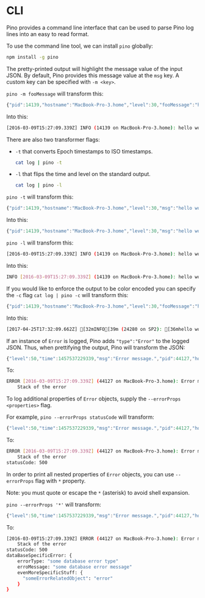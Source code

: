# CLI

Pino provides a command line interface that can be used to parse Pino log
lines into an easy to read format.

To use the command line tool, we can install `pino` globally:

```sh
npm install -g pino
```

The pretty-printed output will highlight the message value of the input JSON. By
default, Pino provides this message value at the `msg` key. A custom key can be
specified with `-m <key>`.

`pino -m fooMessage` will transform this:

```js
{"pid":14139,"hostname":"MacBook-Pro-3.home","level":30,"fooMessage":"hello world","time":1457537229339,"v":1}
```

Into this:

```sh
[2016-03-09T15:27:09.339Z] INFO (14139 on MacBook-Pro-3.home): hello world
```

There are also two transformer flags:

+ `-t` that converts Epoch timestamps to ISO timestamps.

    ```sh
    cat log | pino -t
    ```
+ `-l` that flips the time and level on the standard output.

    ```sh
    cat log | pino -l
    ```

`pino -t` will transform this:

```js
{"pid":14139,"hostname":"MacBook-Pro-3.home","level":30,"msg":"hello world","time":1457537229339,"v":1}
```

Into this:

```js
{"pid":14139,"hostname":"MacBook-Pro-3.home","level":30,"msg":"hello world","time":"2016-03-09T15:27:09.339Z","v":1}
```


`pino -l` will transform this:

```sh
[2016-03-09T15:27:09.339Z] INFO (14139 on MacBook-Pro-3.home): hello world
```

Into this:

```sh
INFO [2016-03-09T15:27:09.339Z] (14139 on MacBook-Pro-3.home): hello world
```
If you would like to enforce the output to be color encoded you can specify the `-c` flag
`cat log | pino -c` will transform this:

```js
{"pid":14139,"hostname":"MacBook-Pro-3.home","level":30,"fooMessage":"hello world","time":1457537229339,"v":1}
```

Into this:

```sh
[2017-04-25T17:32:09.662Z] [32mINFO[39m (24280 on SP2): [36mhello world[39m
```

If an instance of `Error` is logged, Pino adds `"type":"Error"` to the logged JSON.
Thus, when prettifying the output, Pino will transform the JSON:

```js
{"level":50,"time":1457537229339,"msg":"Error message.","pid":44127,"hostname":"MacBook-Pro-3.home","type":"Error","stack":"Stack of the error","statusCode":500,"dataBaseSpecificError":{"errorType":"some database error type","erroMessage":"some database error message","evenMoreSpecificStuff":{"someErrorRelatedObject":"error"}},"v":1}
```

To:

```sh
ERROR [2016-03-09T15:27:09.339Z] (44127 on MacBook-Pro-3.home): Error message.
    Stack of the error
```

To log additional properties of `Error` objects, supply the `--errorProps <properties>` flag.

For example, `pino --errorProps statusCode` will transform:

```js
{"level":50,"time":1457537229339,"msg":"Error message.","pid":44127,"hostname":"MacBook-Pro-3.home","type":"Error","stack":"Stack of the error","statusCode":500,"dataBaseSpecificError":{"errorType":"some database error type","erroMessage":"some database error message","evenMoreSpecificStuff":{"someErrorRelatedObject":"error"}},"v":1}
```

To:

```sh
ERROR [2016-03-09T15:27:09.339Z] (44127 on MacBook-Pro-3.home): Error message.
    Stack of the error
statusCode: 500
```

In order to print all nested properties of `Error` objects, you can use `--errorProps` flag with `*` property.

Note: you must quote or escape the `*` (asterisk) to avoid shell expansion.

`pino --errorProps '*'` will transform:

```js
{"level":50,"time":1457537229339,"msg":"Error message.","pid":44127,"hostname":"MacBook-Pro-3.home","type":"Error","stack":"Stack of the error","statusCode":500,"dataBaseSpecificError":{"errorType":"some database error type","erroMessage":"some database error message","evenMoreSpecificStuff":{"someErrorRelatedObject":"error"}},"v":1}
```

To:

```sh
[2016-03-09T15:27:09.339Z] ERROR (44127 on MacBook-Pro-3.home): Error message.
    Stack of the error
statusCode: 500
dataBaseSpecificError: {
    errorType: "some database error type"
    erroMessage: "some database error message"
    evenMoreSpecificStuff: {
      "someErrorRelatedObject": "error"
    }
}
```

